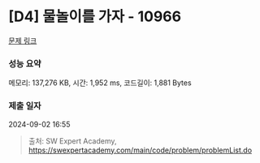 # [D4] 물놀이를 가자 - 10966 

[문제 링크](https://swexpertacademy.com/main/code/problem/problemDetail.do?contestProbId=AXWXMZta-PsDFAST) 

### 성능 요약

메모리: 137,276 KB, 시간: 1,952 ms, 코드길이: 1,881 Bytes

### 제출 일자

2024-09-02 16:55



> 출처: SW Expert Academy, https://swexpertacademy.com/main/code/problem/problemList.do